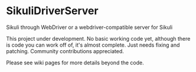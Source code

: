 # SikuliDriverServer
Sikuli through WebDriver or a webdriver-compatible server for Sikuli

This project under development. No basic working code yet, although there is code you can work off of, it's almost complete. Just needs fixing and patching. Community contributions appreciated.

Please see wiki pages for more details beyond the code.
